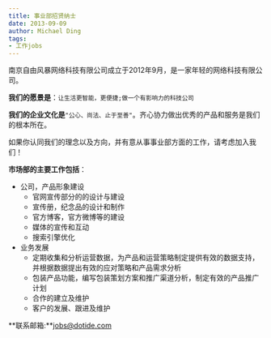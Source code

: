 ```yaml
---
title: 事业部招贤纳士
date: 2013-09-09
author: Michael Ding
tags:
- 工作jobs
---
```


南京自由风暴网络科技有限公司成立于2012年9月，是一家年轻的网络科技有限公司。

**我们的愿景是**：`让生活更智能，更便捷;做一个有影响力的科技公司`

**我们的企业文化是**`"公心、尚法、止于至善"`。齐心协力做出优秀的产品和服务是我们的根本所在。

如果你认同我们的理念以及方向，并有意从事事业部方面的工作，请考虑加入我们！

**市场部的主要工作包括**：

* 公司，产品形象建设
  * 官网宣传部分的的设计与建设
  * 宣传册，纪念品的设计和制作
  * 官方博客，官方微博等的建设
  * 媒体的宣传和互动
  * 搜索引擎优化
* 业务发展
  * 定期收集和分析运营数据，为产品和运营策略制定提供有效的数据支持，并根据数据提出有效的应对策略和产品需求分析
  * 包装产品功能，编写包装策划方案和推广渠道分析，制定有效的产品推广计划
  * 合作的建立及维护
  * 客户的发展、跟进及维护

**联系邮箱:**jobs@dotide.com
